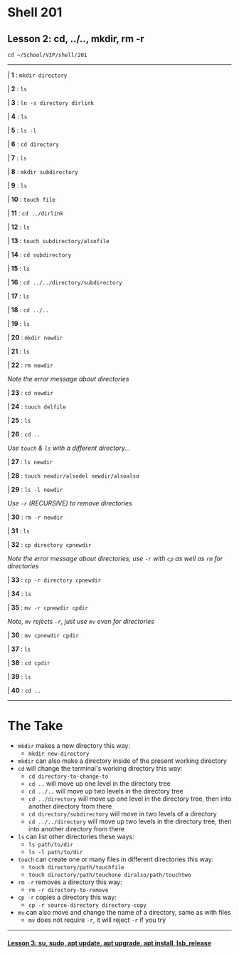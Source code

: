 # Shell 201
## Lesson 2: cd, ../.., mkdir, rm -r

`cd ~/School/VIP/shell/201`

___

| **1** : `mkdir directory`

| **2** : `ls`

| **3** : `ln -s directory dirlink`

| **4** : `ls`

| **5** : `ls -l`

| **6** : `cd directory`

| **7** : `ls`

| **8** : `mkdir subdirectory`

| **9** : `ls`

| **10** : `touch file`

| **11** : `cd ../dirlink`

| **12** : `ls`

| **13** : `touch subdirectory/alsofile`

| **14** : `cd subdirectory`

| **15** : `ls`

| **16** : `cd ../../directory/subdirectory`

| **17** : `ls`

| **18** : `cd ../..`

| **19** : `ls`

| **20** : `mkdir newdir`

| **21** : `ls`

| **22** : `rm newdir`

*Note the error message about directories*

| **23** : `cd newdir`

| **24** : `touch delfile`

| **25** : `ls`

| **26** : `cd ..`

*Use `touch` & `ls` with a different directory...*

| **27** : `ls newdir`

| **28** : `touch newdir/alsodel newdir/alsoalso`

| **29** : `ls -l newdir`

*Use `-r` (RECURSIVE) to remove directories*

| **30** : `rm -r newdir`

| **31** : `ls`

| **32** : `cp directory cpnewdir`

*Note the error message about directories; use `-r` with `cp` as well as `rm` for directories*

| **33** : `cp -r directory cpnewdir`

| **34** : `ls`

| **35** : `mv -r cpnewdir cpdir`

*Note, `mv` rejects `-r`, just use `mv` even for directories*

| **36** : `mv cpnewdir cpdir`

| **37** : `ls`

| **38** : `cd cpdir`

| **39** : `ls`

| **40** : `cd ..`

___

# The Take

- `mkdir` makes a new directory this way:
  - `mkdir new-directory`
- `mkdir` can also make a directory inside of the present working directory
- `cd` will change the terminal's working directory this way:
  - `cd directory-to-change-to`
  - `cd ..` will move up one level in the directory tree
  - `cd ../..` will move up two levels in the directory tree
  - `cd ../directory` will move up one level in the directory tree, then into another directory from there
  - `cd directory/subdirectory` will move in two levels of a directory
  - `cd ../../directory` will move up two levels in the directory tree, then into another directory from there
- `ls` can list other directories these ways:
  - `ls path/to/dir`
  - `ls -l path/to/dir`
- `touch` can create one or many files in different directories this way:
  - `touch directory/path/touchfile`
  - `touch directory/path/touchone diralso/path/touchtwo`
- `rm -r` removes a directory this way:
  - `rm -r directory-to-remove`
- `cp -r` copies a directory this way:
  - `cp -r source-directory directory-copy`
- `mv` can also move and change the name of a directory, same as with files
  - `mv` does not require `-r`, it will reject `-r` if you try

___

#### [Lesson 3: su, sudo, apt update, apt upgrade, apt install, lsb_release](https://github.com/inkVerb/vip/blob/master/201-shell/Lesson-03.md)
